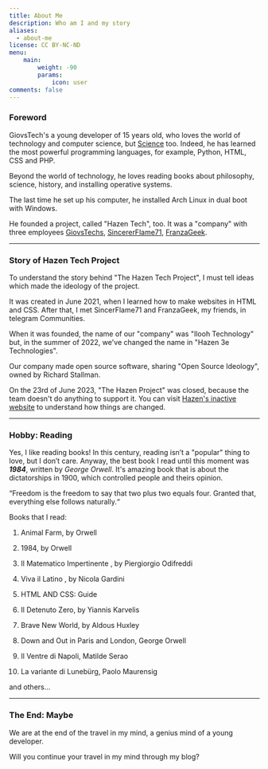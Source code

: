 ```yaml
---
title: About Me
description: Who am I and my story
aliases:
  - about-me
license: CC BY-NC-ND
menu:
    main: 
        weight: -90
        params:
            icon: user
comments: false
---
```


### Foreword

GiovsTech's a young developer of 15 years old, who loves the world of technology and computer science, but <u>Science</u> too. Indeed, he has learned the most powerful programming languages, for example, Python, HTML, CSS and PHP.  

Beyond the world of technology, he loves reading books about philosophy, science, history, and installing operative systems. 

The last time he set up his computer, he installed Arch Linux in dual boot with Windows. 

He founded a project, called "Hazen Tech", too. It was a "company" with three employees [GiovsTechs](https://gthz.it/lkg), [SincererFlame71](https://sincererflame71.it), [FranzaGeek](https://www.youtube.com/@FranzaGeek).

---

### Story of Hazen Tech Project

To understand the story behind "The Hazen Tech Project", I must tell ideas which made the ideology of the project.  

It was created in June 2021, when I learned how to make websites in HTML and CSS. After that, I met SincerFlame71 and FranzaGeek, my friends, in telegram Communities.

When it was founded, the name of our "company" was "Ilooh Technology" but, in the summer of 2022, we've changed the name in "Hazen 3e Technologies".

Our company made open source software, sharing "Open Source Ideology", owned by Richard Stallman.

On the 23rd of June 2023, "The Hazen Project" was closed, because the team doesn't do anything to support it. You can visit [Hazen's inactive website](https://inactive.hazentech.it) to understand how things are changed.

---

### Hobby: Reading

Yes, I like reading books! In this century, reading isn’t a "popular" thing to love, but I don’t care. Anyway, the best book I read until this moment was ***1984***, written by *George Orwell*. It's amazing book that is about the dictatorships in 1900, which controlled people and theirs opinion.

“Freedom is the freedom to say that two plus two equals four. Granted that, everything else follows naturally.“

Books that I read:

1. Animal Farm, by Orwell

2. 1984, by Orwell

3. Il Matematico Impertinente , by Piergiorgio Odifreddi

4. Viva il Latino , by Nicola Gardini

5. HTML AND CSS: Guide

6. Il Detenuto Zero, by Yiannis Karvelis

7. Brave New World, by Aldous Huxley

8. Down and Out in Paris and London, George Orwell

9. Il Ventre di Napoli, Matilde Serao 

10. La variante di Lunebürg, Paolo Maurensig
   

   and others...

---

### The End: Maybe

We are at the end of the travel in my mind, a genius mind of a young developer. 

Will you continue your travel in my mind through my blog? 
